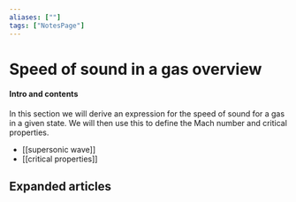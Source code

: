```yaml
---
aliases: [""]
tags: ["NotesPage"]
---
```


# Speed of sound in a gas overview

#### Intro and contents
In this section we will derive an expression for the speed of sound for a gas in a given state. We will then use this to define the Mach number and critical properties.
- [[supersonic wave]]
- [[critical properties]]


## Expanded articles
